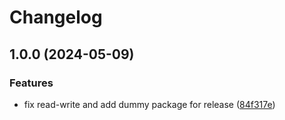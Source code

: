 # Changelog

## 1.0.0 (2024-05-09)


### Features

* fix read-write and add dummy package for release ([84f317e](https://github.com/niieani/toolchain/commit/84f317e7214725e20e3133b3b5f40296e3a06c58))
